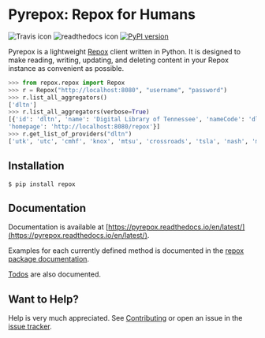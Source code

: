 # Pyrepox: Repox for Humans

![Travis icon](https://travis-ci.org/markpbaggett/pyrepox.png)
![readthedocs icon](https://readthedocs.org/projects/pyrepox/badge/?version=latest)
[![PyPI version](https://badge.fury.io/py/repox.svg)](https://badge.fury.io/py/repox)

Pyrepox is a lightweight [Repox](https://github.com/europeana/REPOX)
client written in Python. It is designed to make reading, writing,
updating, and deleting content in your Repox instance as convenient as
possible.

```python
>>> from repox.repox import Repox
>>> r = Repox("http://localhost:8080", "username", "password")
>>> r.list_all_aggregators()
['dltn']
>>> r.list_all_aggregators(verbose=True)
[{'id': 'dltn', 'name': 'Digital Library of Tennessee', 'nameCode': 'dltn',
'homepage': 'http://localhost:8080/repox'}]
>>> r.get_list_of_providers("dltn")
['utk', 'utc', 'cmhf', 'knox', 'mtsu', 'crossroads', 'tsla', 'nash', 'memphis']
```

## Installation

```
$ pip install repox
```

## Documentation

Documentation is available at [https://pyrepox.readthedocs.io/en/latest/](https://pyrepox.readthedocs.io/en/latest/).

Examples for each currently defined method is documented in the 
[repox package documentation](https://pyrepox.readthedocs.io/en/latest/source/repox.html).

[Todos](https://pyrepox.readthedocs.io/en/latest/todo.html) are also documented.

## Want to Help?

Help is very much appreciated.  See [Contributing](https://github.com/markpbaggett/pyrepox/blob/master/CONTRIBUTING.rst)
or open an issue in the [issue tracker](https://github.com/markpbaggett/pyrepox/issues). 
